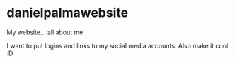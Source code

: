 # danielpalmawebsite
My website... all about me

I want to put logins and links to my social media accounts. Also make it cool :D
